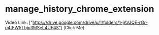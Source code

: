 # manage_history_chrome_extension


Video Link: ["https://drive.google.com/drive/u/1/folders/1-jAVJQE-rGr-p4tFW5Tbjp3MSeL4UF48"] (Click Me)
